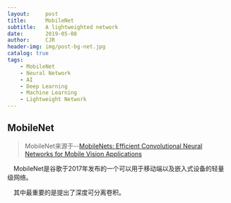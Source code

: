 ```yaml
---
layout:     post
title:      MobileNet
subtitle:   A lightweighted network
date:       2019-05-08
author:     CJR
header-img: img/post-bg-net.jpg
catalog: true
tags:
    - MobileNet
    - Neural Network
    - AI
    - Deep Learning
    - Machine Learning
    - Lightweight Network
---
```


## MobileNet
>MobileNet来源于--[MobileNets: Efficient Convolutional Neural Networks for Mobile Vision Applications](https://arxiv.org/abs/1704.04861)

&emsp;MobileNet是谷歌于2017年发布的一个可以用于移动端以及嵌入式设备的轻量级网络。

&emsp;其中最重要的是提出了深度可分离卷积。